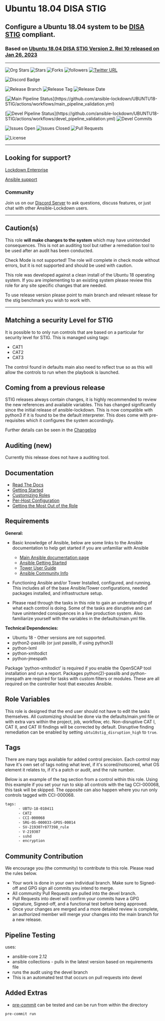 # Ubuntu 18.04 DISA STIG

## Configure a Ubuntu 18.04 system to be [DISA STIG](https://public.cyber.mil/stigs/downloads/) compliant.

### Based on [ Ubuntu 18.04 DISA STIG Version 2, Rel 10 released on Jan 26, 2023 ](https://dl.dod.cyber.mil/wp-content/uploads/stigs/zip/U_CAN_Ubuntu_18-04_LTS_V2R10_STIG.zip)

---

![Org Stars](https://img.shields.io/github/stars/ansible-lockdown?label=Org%20Stars&style=social)
![Stars](https://img.shields.io/github/stars/ansible-lockdown/ubuntu22-cis?label=Repo%20Stars&style=social)
![Forks](https://img.shields.io/github/forks/ansible-lockdown/ubuntu22-cis?style=social)
![followers](https://img.shields.io/github/followers/ansible-lockdown?style=social)
[![Twitter URL](https://img.shields.io/twitter/url/https/twitter.com/AnsibleLockdown.svg?style=social&label=Follow%20%40AnsibleLockdown)](https://twitter.com/AnsibleLockdown)

![Discord Badge](https://img.shields.io/discord/925818806838919229?logo=discord)

![Release Branch](https://img.shields.io/badge/Release%20Branch-Main-brightgreen)
![Release Tag](https://img.shields.io/github/v/release/ansible-lockdown/UBUNTU18-STIG)
![Release Date](https://img.shields.io/github/release-date/ansible-lockdown/UBUNTU18-STIG)

[![Main Pipeline Status](https://github.com/ansible-lockdown/UBUNTU18-STIG/actions/workflows/main_pipeline_validation.yml/badge.svg?)](https://github.com/ansible-lockdown/UBUNTU18-STIG/actions/workflows/main_pipeline_validation.yml)

[![Devel Pipeline Status](https://github.com/ansible-lockdown/UBUNTU18-STIG/actions/workflows/devel_pipeline_validation.yml/badge.svg?)](https://github.com/ansible-lockdown/UBUNTU18-STIG/actions/workflows/devel_pipeline_validation.yml)
![Devel Commits](https://img.shields.io/github/commit-activity/m/ansible-lockdown/UBUNTU18-STIG/devel?color=dark%20green&label=Devel%20Branch%20Commits)

![Issues Open](https://img.shields.io/github/issues-raw/ansible-lockdown/UBUNTU18-STIG?label=Open%20Issues)
![Issues Closed](https://img.shields.io/github/issues-closed-raw/ansible-lockdown/UBUNTU18-STIG?label=Closed%20Issues&&color=success)
![Pull Requests](https://img.shields.io/github/issues-pr/ansible-lockdown/UBUNTU18-STIG?label=Pull%20Requests)

![License](https://img.shields.io/github/license/ansible-lockdown/UBUNTU18-STIG?label=License)

---

## Looking for support?

[Lockdown Enterprise](https://www.lockdownenterprise.com#GH_AL_UBUNTU18_stig)

[Ansible support](https://www.mindpointgroup.com/cybersecurity-products/ansible-counselor#GH_AL_UBUNTU18_stig)

### Community

Join us on our [Discord Server](https://www.lockdownenterprise.com/discord) to ask questions, discuss features, or just chat with other Ansible-Lockdown users.

---

## Caution(s)

This role **will make changes to the system** which may have unintended consequences. This is not an auditing tool but rather a remediation tool to be used after an audit has been conducted.

Check Mode is not supported! The role will complete in check mode without errors, but it is not supported and should be used with caution.

This role was developed against a clean install of the Ubuntu 18 operating system. If you are implementing to an existing system please review this role for any site specific changes that are needed.

To use release version please point to main branch and relevant release for the stig benchmark you wish to work with.

---

## Matching a security Level for STIG

It is possible to to only run controls that are based on a particular for security level for STIG.
This is managed using tags:

- CAT1
- CAT2
- CAT3

The control found in defaults main also need to reflect true so as this will allow the controls to run when the playbook is launched.

## Coming from a previous release

STIG releases always contain changes, it is highly recommended to review the new references and available variables. This has changed significantly since the initial release of ansible-lockdown.
This is now compatible with python3 if it is found to be the default interpreter. This does come with pre-requisites which it configures the system accordingly.

Further details can be seen in the [Changelog](./ChangeLog.md)

## Auditing (new)

Currently this release does not have a auditing tool.

## Documentation

- [Read The Docs](https://ansible-lockdown.readthedocs.io/en/latest/)
- [Getting Started](https://www.lockdownenterprise.com/docs/getting-started-with-lockdown#GH_AL_UBUNTU18_stig)
- [Customizing Roles](https://www.lockdownenterprise.com/docs/customizing-lockdown-enterprise#GH_AL_UBUNTU18_stig)
- [Per-Host Configuration](https://www.lockdownenterprise.com/docs/per-host-lockdown-enterprise-configuration#GH_AL_UBUNTU18_stig)
- [Getting the Most Out of the Role](https://www.lockdownenterprise.com/docs/get-the-most-out-of-lockdown-enterprise#GH_AL_UBUNTU18_stig)

## Requirements

**General:**

- Basic knowledge of Ansible, below are some links to the Ansible documentation to help get started if you are unfamiliar with Ansible

  - [Main Ansible documentation page](https://docs.ansible.com)
  - [Ansible Getting Started](https://docs.ansible.com/ansible/latest/user_guide/intro_getting_started.html)
  - [Tower User Guide](https://docs.ansible.com/ansible-tower/latest/html/userguide/index.html)
  - [Ansible Community Info](https://docs.ansible.com/ansible/latest/community/index.html)
- Functioning Ansible and/or Tower Installed, configured, and running. This includes all of the base Ansible/Tower configurations, needed packages installed, and infrastructure setup.
- Please read through the tasks in this role to gain an understanding of what each control is doing. Some of the tasks are disruptive and can have unintended consiquences in a live production system. Also familiarize yourself with the variables in the defaults/main.yml file.

**Technical Dependencies:**

- Ubuntu 18 - Other versions are not supported.
- python2-passlib (or just passlib, if using python3)
- python-lxml
- python-xmltodict
- python-jmespath

Package 'python-xmltodict' is required if you enable the OpenSCAP tool installation and run a report. Packages python(2)-passlib and python-jmespath are required for tasks with custom filters or modules. These are all required on the controller host that executes Ansible.

## Role Variables

This role is designed that the end user should not have to edit the tasks themselves. All customizing should be done via the defaults/main.yml file or with extra vars within the project, job, workflow, etc. Non-disruptive CAT I, CAT II, and CAT III findings will be corrected by default. Disruptive finding remediation can be enabled by setting `ubtu18stig_disruption_high` to `true`.

## Tags

There are many tags available for added control precision. Each control may have it's own set of tags noting what level, if it's scored/notscored, what OS element it relates to, if it's a patch or audit, and the rule number.

Below is an example of the tag section from a control within this role. Using this example if you set your run to skip all controls with the tag CCI-000068, this task will be skipped. The opposite can also happen where you run only controls tagged with CCI-000068.

```sh
tags:
      - UBTU-18-010411
      - CAT2
      - CCI-000068
      - SRG-OS-000033-GPOS-00014
      - SV-219307r877398_rule
      - V-219307
      - sshd
      - encryption
```

## Community Contribution

We encourage you (the community) to contribute to this role. Please read the rules below.

- Your work is done in your own individual branch. Make sure to Signed-off and GPG sign all commits you intend to merge.
- All community Pull Requests are pulled into the devel branch.
- Pull Requests into devel will confirm your commits have a GPG signature, Signed-off, and a functional test before being approved.
- Once your changes are merged and a more detailed review is complete, an authorized member will merge your changes into the main branch for a new release.

## Pipeline Testing

uses:

- ansible-core 2.12
- ansible collections - pulls in the latest version based on requirements file
- runs the audit using the devel branch
- This is an automated test that occurs on pull requests into devel

## Added Extras

- [pre-commit](https://pre-commit.com) can be tested and can be run from within the directory

```sh
pre-commit run
```
